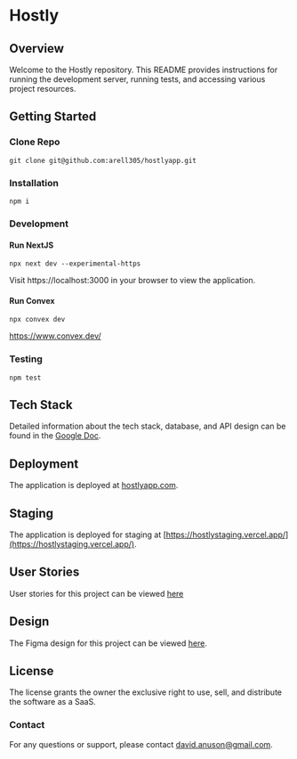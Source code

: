 # Hostly

## Overview

Welcome to the Hostly repository. This README provides instructions for running the development server, running tests, and accessing various project resources.

## Getting Started

### Clone Repo

`git clone git@github.com:arell305/hostlyapp.git`

### Installation

`npm i`

### Development

#### Run NextJS

`npx next dev --experimental-https`

Visit https://localhost:3000 in your browser to view the application.

#### Run Convex

`npx convex dev`

https://www.convex.dev/

### Testing

`npm test`

## Tech Stack

Detailed information about the tech stack, database, and API design can be found in the [Google Doc](https://docs.google.com/document/d/1iUD2RN446HUY8AtBXgBubS-pg4lyc5B42013hqa1wVc/edit#heading=h.7cgyh9tzv8v9).

## Deployment

The application is deployed at [hostlyapp.com](hostlyapp.com).

## Staging

The application is deployed for staging at [https://hostlystaging.vercel.app/](https://hostlystaging.vercel.app/).

## User Stories

User stories for this project can be viewed [here](https://docs.google.com/document/d/1WwRWuncTOXTl1gNuvq8ovf7ouA9e1GGhARNtAh3aflM/edit?usp=sharing)

## Design

The Figma design for this project can be viewed [here](https://www.figma.com/design/tN96q1FVDM90gmTqEEhU2r/High-Wireframe?node-id=0-1&node-type=CANVAS&t=XuNBbUMDHQw3Rng1-0).

## License

The license grants the owner the exclusive right to use, sell, and distribute the software as a SaaS.

### Contact

For any questions or support, please contact david.anuson@gmail.com.
